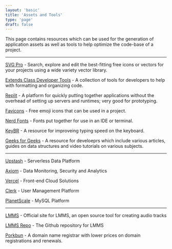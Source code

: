 ```yaml
---
layout: 'basic'
title: 'Assets and Tools'
type: 'page'
draft: false
---
```


This page contains resources which can be used for the generation of application assets as well as tools to help optimize the code-base of a project.

------

[SVG Pro](https://www.svgrepo.com/ "SVG Pro") - Search, explore and edit the best-fitting free icons or vectors for your projects using a wide variety vector library. 

[Extends Class Developer Tools](https://extendsclass.com/ "Extends Class Developer Tools") - A collection of tools for developers to help with formatting and organizing code.

[Replit](https://replit.com/ "Replit") - A platform for quickly putting together applications without the overhead of setting up servers and runtimes; very good for prototyping.

[Favicons](https://favicon.io/emoji-favicons/ "Favicons") - Free emoji icons that can be used in a project.

[Nerd Fonts](https://www.nerdfonts.com/font-downloads "Nerd Fonts") - Fonts put together for use in an IDE or terminal.

[KeyBR](https://www.keybr.com/account "KeyBR") - A resource for improveing typing speed on the keyboard.

[Geeks for Geeks](https://www.geeksforgeeks.org/ "Geeks for Geeks") - A resource for develoeprs which include various articles, guides on data structures and video tutorials on various subjects.

------

[Upstash](https://upstash.com/?utm_source=theo_qstash "Upstash") - Serverless Data Platform

[Axiom](https://axiom.co/ "Axiom") - Data Monitoring, Security and Analytics

[Vercel](https://vercel.com/ "Vercel") - Front-end Cloud Solutions

[Clerk](https://clerk.com/ "Clerk") - User Management Platform

[PlanetScale](https://planetscale.com/ "PlanetScale") - MySQL Platform

------

[LMMS](https://lmms.io/ "LMMS") - Official site for LMMS, an open source tool for creating audio tracks

[LMMS Repo](https://github.com/LMMS/lmms "LMMS Repo") - The Github repository for LMMS

[Porkbun](https://porkbun.com/ "Porkbun") - A domain name registrar with lower prices on domain registrations and renewals.

